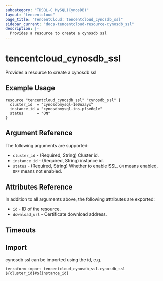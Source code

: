 ```yaml
---
subcategory: "TDSQL-C MySQL(CynosDB)"
layout: "tencentcloud"
page_title: "TencentCloud: tencentcloud_cynosdb_ssl"
sidebar_current: "docs-tencentcloud-resource-cynosdb_ssl"
description: |-
  Provides a resource to create a cynosdb ssl
---
```


# tencentcloud_cynosdb_ssl

Provides a resource to create a cynosdb ssl

## Example Usage

```hcl
resource "tencentcloud_cynosdb_ssl" "cynosdb_ssl" {
  cluster_id  = "cynosdbmysql-1e0nzayx"
  instance_id = "cynosdbmysql-ins-pfsv6q1e"
  status      = "ON"
}
```

## Argument Reference

The following arguments are supported:

* `cluster_id` - (Required, String) Cluster id.
* `instance_id` - (Required, String) instance id.
* `status` - (Required, String) Whether to enable SSL. `ON` means enabled, `OFF` means not enabled.

## Attributes Reference

In addition to all arguments above, the following attributes are exported:

* `id` - ID of the resource.
* `download_url` - Certificate download address.


## Timeouts

<no value>


## Import

cynosdb ssl can be imported using the id, e.g.

```
terraform import tencentcloud_cynosdb_ssl.cynosdb_ssl ${cluster_id}#${instance_id}
```


